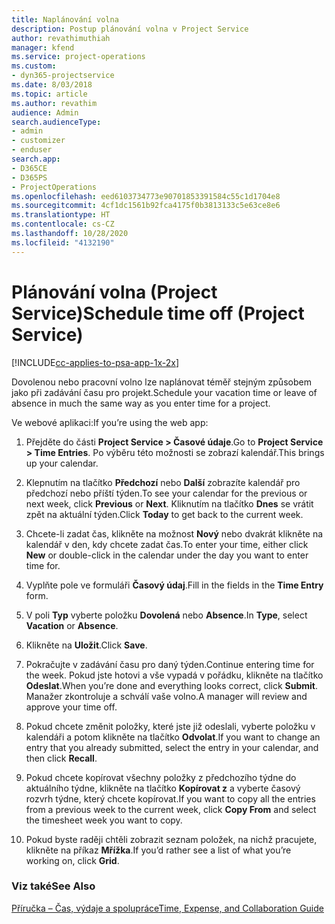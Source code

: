 ```yaml
---
title: Naplánování volna
description: Postup plánování volna v Project Service
author: revathimuthiah
manager: kfend
ms.service: project-operations
ms.custom:
- dyn365-projectservice
ms.date: 8/03/2018
ms.topic: article
ms.author: revathim
audience: Admin
search.audienceType:
- admin
- customizer
- enduser
search.app:
- D365CE
- D365PS
- ProjectOperations
ms.openlocfilehash: eed6103734773e90701853391584c55c1d1704e8
ms.sourcegitcommit: 4cf1dc1561b92fca4175f0b3813133c5e63ce8e6
ms.translationtype: HT
ms.contentlocale: cs-CZ
ms.lasthandoff: 10/28/2020
ms.locfileid: "4132190"
---
```

# <a name="schedule-time-off-project-service"></a><span data-ttu-id="3b5b8-103">Plánování volna (Project Service)</span><span class="sxs-lookup"><span data-stu-id="3b5b8-103">Schedule time off (Project Service)</span></span>

[!INCLUDE[cc-applies-to-psa-app-1x-2x](../includes/cc-applies-to-psa-app-1x-2x.md)]

<span data-ttu-id="3b5b8-104">Dovolenou nebo pracovní volno lze naplánovat téměř stejným způsobem jako při zadávání času pro projekt.</span><span class="sxs-lookup"><span data-stu-id="3b5b8-104">Schedule your vacation time or leave of absence in much the same way as you enter time for a project.</span></span>  
  
 <span data-ttu-id="3b5b8-105">Ve webové aplikaci:</span><span class="sxs-lookup"><span data-stu-id="3b5b8-105">If you’re using the web app:</span></span>  
  
1.  <span data-ttu-id="3b5b8-106">Přejděte do části **Project Service > Časové údaje**.</span><span class="sxs-lookup"><span data-stu-id="3b5b8-106">Go to **Project Service > Time Entries**.</span></span> <span data-ttu-id="3b5b8-107">Po výběru této možnosti se zobrazí kalendář.</span><span class="sxs-lookup"><span data-stu-id="3b5b8-107">This brings up your calendar.</span></span>  
  
2.  <span data-ttu-id="3b5b8-108">Klepnutím na tlačítko **Předchozí** nebo **Další** zobrazíte kalendář pro předchozí nebo příští týden.</span><span class="sxs-lookup"><span data-stu-id="3b5b8-108">To see your calendar for the previous or next week, click **Previous** or **Next**.</span></span> <span data-ttu-id="3b5b8-109">Kliknutím na tlačítko **Dnes** se vrátit zpět na aktuální týden.</span><span class="sxs-lookup"><span data-stu-id="3b5b8-109">Click **Today** to get back to the current week.</span></span>  
  
3.  <span data-ttu-id="3b5b8-110">Chcete-li zadat čas, klikněte na možnost **Nový** nebo dvakrát klikněte na kalendář v den, kdy chcete zadat čas.</span><span class="sxs-lookup"><span data-stu-id="3b5b8-110">To enter your time, either click **New** or double-click in the calendar under the day you want to enter time for.</span></span>  
  
4.  <span data-ttu-id="3b5b8-111">Vyplňte pole ve formuláři **Časový údaj**.</span><span class="sxs-lookup"><span data-stu-id="3b5b8-111">Fill in the fields in the **Time Entry** form.</span></span>  
  
5.  <span data-ttu-id="3b5b8-112">V poli **Typ** vyberte položku **Dovolená** nebo **Absence**.</span><span class="sxs-lookup"><span data-stu-id="3b5b8-112">In **Type**, select **Vacation** or **Absence**.</span></span>  
  
6.  <span data-ttu-id="3b5b8-113">Klikněte na **Uložit**.</span><span class="sxs-lookup"><span data-stu-id="3b5b8-113">Click **Save**.</span></span>  
  
7.  <span data-ttu-id="3b5b8-114">Pokračujte v zadávání času pro daný týden.</span><span class="sxs-lookup"><span data-stu-id="3b5b8-114">Continue entering time for the week.</span></span> <span data-ttu-id="3b5b8-115">Pokud jste hotovi a vše vypadá v pořádku, klikněte na tlačítko **Odeslat**.</span><span class="sxs-lookup"><span data-stu-id="3b5b8-115">When you’re done and everything looks correct, click **Submit**.</span></span> <span data-ttu-id="3b5b8-116">Manažer zkontroluje a schválí vaše volno.</span><span class="sxs-lookup"><span data-stu-id="3b5b8-116">A manager will review and approve your time off.</span></span>  
  
8.  <span data-ttu-id="3b5b8-117">Pokud chcete změnit položky, které jste již odeslali, vyberte položku v kalendáři a potom klikněte na tlačítko **Odvolat**.</span><span class="sxs-lookup"><span data-stu-id="3b5b8-117">If you want to change an entry that you already submitted, select the entry in your calendar, and then click **Recall**.</span></span>  
  
9. <span data-ttu-id="3b5b8-118">Pokud chcete kopírovat všechny položky z předchozího týdne do aktuálního týdne, klikněte na tlačítko **Kopírovat z** a vyberte časový rozvrh týdne, který chcete kopírovat.</span><span class="sxs-lookup"><span data-stu-id="3b5b8-118">If you want to copy all the entries from a previous week to the current week, click **Copy From** and select the timesheet week you want to copy.</span></span>  
  
10. <span data-ttu-id="3b5b8-119">Pokud byste raději chtěli zobrazit seznam položek, na nichž pracujete, klikněte na příkaz **Mřížka**.</span><span class="sxs-lookup"><span data-stu-id="3b5b8-119">If you’d rather see a list of what you’re working on, click **Grid**.</span></span>  
  
### <a name="see-also"></a><span data-ttu-id="3b5b8-120">Viz také</span><span class="sxs-lookup"><span data-stu-id="3b5b8-120">See Also</span></span>  
 [<span data-ttu-id="3b5b8-121">Příručka – Čas, výdaje a spolupráce</span><span class="sxs-lookup"><span data-stu-id="3b5b8-121">Time, Expense, and Collaboration Guide</span></span>](../psa/time-expense-collaboration-guide.md)
